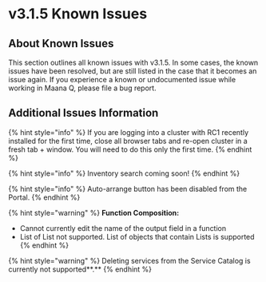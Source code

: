 # v3.1.5 Known Issues

## About Known Issues <a id="about-known-issues"></a>

This section outlines all known issues with v3.1.5. In some cases, the known issues have been resolved, but are still listed in the case that it becomes an issue again. If you experience a known or undocumented issue while working in Maana Q, please file a bug report.​

## Additional Issues Information <a id="additional-issues-information"></a>

{% hint style="info" %}
If you are logging into a cluster with RC1 recently installed for the first time, close all browser tabs and re-open cluster in a fresh tab + window. You will need to do this only the first time.
{% endhint %}

{% hint style="info" %}
Inventory search coming soon!
{% endhint %}

{% hint style="info" %}
Auto-arrange button has been disabled from the Portal.
{% endhint %}

{% hint style="warning" %}
**Function Composition:**

* Cannot currently edit the name of the output field in a function
* List of List not supported. List of objects that contain Lists is supported
{% endhint %}

{% hint style="warning" %}
Deleting services from the Service Catalog is currently not supported**.**
{% endhint %}

